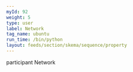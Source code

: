 ```yaml
---
myId: 92
weight: 5
type: user
label: Network
tag_name: ubuntu
run_time: /bin/python
layout: feeds/section/skema/sequence/property
---
```

participant Network
